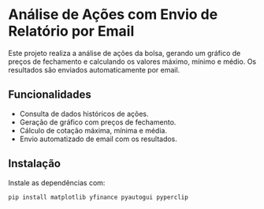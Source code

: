 # Análise de Ações com Envio de Relatório por Email

Este projeto realiza a análise de ações da bolsa, gerando um gráfico de preços de fechamento e calculando os valores máximo, mínimo e médio. Os resultados são enviados automaticamente por email.

## Funcionalidades

- Consulta de dados históricos de ações.
- Geração de gráfico com preços de fechamento.
- Cálculo de cotação máxima, mínima e média.
- Envio automatizado de email com os resultados.

## Instalação

Instale as dependências com:
```bash
pip install matplotlib yfinance pyautogui pyperclip
